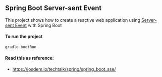 Spring Boot Server-sent Event
----------------------------------------

This project shows how to create a reactive web application using [Server-sent Event](https://developer.mozilla.org/en-US/docs/Web/API/Server-sent_events) with Spring Boot

#### To run the project

```bash
gradle bootRun
```

#### Read this as reference:

* https://josdem.io/techtalk/spring/spring_boot_sse/
